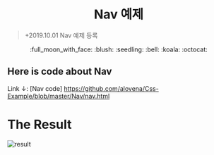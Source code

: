 <h1 align="center">Nav 예제</h1>
  
>+2019.10.01 Nav 예제 등록
<p align="center">
:full_moon_with_face: :blush: :seedling: :bell: :koala: :octocat:  
</p>

## Here is code about Nav  
Link ↓: [Nav code] https://github.com/alovena/Css-Example/blob/master/Nav/nav.html

# The Result
![result](https://user-images.githubusercontent.com/32647144/65944334-6e525080-e46c-11e9-8e7d-26c10253d796.png)